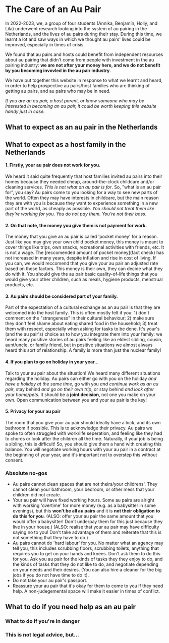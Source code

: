 # The Care of an Au Pair
In 2022-2023, we, a group of four students (Annika, Benjamín, Holly, and Lila) underwent research looking into the system of au pairing in the Netherlands, and the lives of au pairs during their stay. During this time, we learnt a lot and saw ways in which we thought au pairs' lives could be improved, especially in times of crisis. 

We found that au pairs and hosts could benefit from independent resources about au pairing that didn't come from people with investment in the au pairing industry: **we are not after your money here, and we do not benefit by you becoming invovled in the au pair industry**.

We have put together this website in response to what we learnt and heard, in order to help prospective au pairs/host families who are thinking of getting au pairs, and au pairs who may be in need. 

*If you are an au pair, a host parent, or know someone who may be interested in becoming an au pair, it could be worth keeping this website handy just in case.* 

## What to expect as an au pair in the Netherlands


## What to expect as a host family in the Netherlands
#### 1. Firstly, your au pair does not work for you. 
We heard it said quite frequently that host families invited au pairs into their homes because they needed cheap, around-the-clock childcare and/or cleaning services. *This is not what an au pair is for*. 
So, "what is an au pair for", you say? Au pairs come to you looking for a way to see new parts of the world. Often they may have interests in childcare, but the main reason they are with you is because they want to experience something in a new part of the world, as cheaply as possible. *You should not treat them like they're working for you. You do not pay them. You're not their boss*. 
#### 2. On that note, the money you give them is not payment for work.
The money that you give an au pair is called 'pocket money' for a reason. Just like you may give your own child pocket money, this money is meant to cover things like trips, own snacks, recreational activities with friends, etc. It is not a wage. The [reccomended amount of pocket money](fact check) has not increased in many years, despite inflation and rise in cost of living. If you can, we would reccomend that you give your au pair an adjusted rate based on these factors. This money is their own, they can decide what they do with it. You should give the au pair basic quality-of-life things that you would give your other children, such as meals, hygiene products, menstrual products, etc. 
#### 3. Au pairs should be considered part of your family.
Part of the expectation of a cultural exchange as an au pair is that they are welcomed into the host family. This is often mostly felt if you: 1) don't comment on the "strangeness" in their cultural behaviour; 2) make sure they don't feel shame about eating shared food in the household; 3) treat them with respect, especially when asking for tasks to be done. It's your's (and the au pair's) choice as to how you integrate them into your family: we heard many positive stories of au pairs feeling like an eldest sibling, cousin, aunt/uncle, or family friend, but in positive situations we almost always heard this sort of relationship. A family is more than just the nuclear family! 
#### 4. If you plan to go on holiday in your year...
Talk to your au pair about the situation! We heard many different situations regarding the holiday. Au pairs can either go with you on the holiday *and have a holiday at the same time*, go with you *and continue work as an au pair*, stay behind *and go on their own trip*, or stay behind *and look after your home/pets*. It should be a **joint decision**, not one you make on your own. Open communication between you and your au pair is the key! 
#### 5. Privacy for your au pair
The room that you give your au pair should ideally have a lock, and its own bathroom if possible. This is to acknowledge their privacy. Au pairs we spoke to often struggled with work/life seperation, and feeling like they had to chores or look after the children all the time. Naturally, if your job is being a sibling, this is difficult! So, you should give them a hand with creating this balance. You will negotiate working hours with your au pair in a contract at the beginning of your year, and it's important not to overstep this without consent.
### Absolute no-gos
- Au pairs cannot clean spaces that are not theirs/your childrens'. They cannot clean your bathroom, your bedroom, or other mess that your children did not create.
- Your au pair will have fixed working hours. Some au pairs are alright with working 'overtime' for more money (e.g. as a babysitter in some evenings), but this **won't be all au pairs** and it is **not their obligation to do this for you**. (ALSO: offer your au pair the same amount that you would offer a babysitter! Don't underpay them for this just because they live in your house.) (ALSO: realise that your au pair may have difficulty saying no to you! Don't take advantage of them and reiterate that this is not something that they have to do.)
- Au pairs cannot do 'hard labour' for you. No matter what an agency may tell you, this includes scrubbing floors, scrubbing toilets, anything that requires you to get on your hands and knees. Don't ask them to do this for you. Ask you au pair for the kinds of tasks they they enjoy to do, and the kinds of tasks that they do not like to do, and negotiate depending on your needs and their desires. (You can also hire a cleaner for the big jobs if you do not have time to do it).
- Do not take your au pair's passport.
- Reassure your au pair that it's okay for them to come to you if they need help. A non-judegemental space will make it easier in times of conflict. 
## What to do if you need help as an au pair
### What to do if you're in danger
### This is not legal advice, but... 

